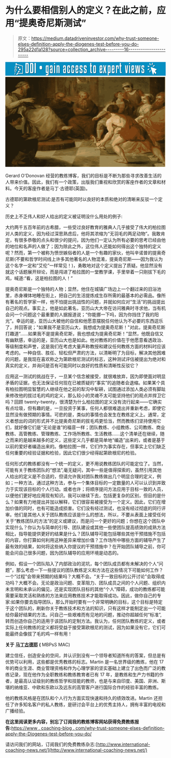 # 为什么要相信别人的定义？在此之前，应用“提奥奇尼斯测试”

> 原文：<https://medium.datadriveninvestor.com/why-trust-someone-elses-definition-apply-the-diogenes-test-before-you-do-295a22d1a128?source=collection_archive---------16----------------------->

[![](img/1e7bec8becfff8256dd1dbcd356172a8.png)](http://www.track.datadriveninvestor.com/1B9E)![](img/2fc6ee918b8b80149e2d773cf33a2530.png)

Gerard O'Donovan 经营的教练博客，我们的目标是不断为那些寻求改善生活的人带来价值。因此，我们有一个政策，出版我们重视和欣赏的客座作者的文章和材料。今天的客座作者是马丁·古德耶(英国)。

古德耶的第欧根尼测试:是否有可能同时以良好的本质和绝对的清晰来反驳一个定义？

历史上不乏伟人和好人给出的定义被证明没什么用处的例子:

大约两千五百年前的古希腊，一些受过良好教育的雅典人几乎接受了伟大的柏拉图对人类的定义，因为经过深思熟虑后，他将其浓缩为“无羽毛的两足动物”。我敢肯定，有很多恭敬的点头和很少的提问，因为他们一定认为所有必要的思考已经由他的地位和名声的人做了；因为除此之外，这位伟人还能如何得出这个独特的定义呢？然而，第一个被称为愤世嫉俗者的人是一个有趣的家伙，他叫辛诺普的提奥奇尼斯(不要和哲学时间线上许多其他著名的人物混淆，提奥奇尼斯——因为我认为这个名字一定和“艾伦”一样常见！)，勇敢地对这个定义提出了质疑。他显然没有就这个话题展开辩论，而是闯进了柏拉图的一堂教学课，手里举着一只刚拔下毛的鸡，喊道:“看，这是柏拉图的人！”

提奥奇尼斯是一个独特的人物；显然，他住在城镇广场边上一个翻过来的旧浴池里，赤身裸体地睡在街上，把自己的生活提炼成生存所需的最基本的必需品。像所有著名的哲学家一样，他不怕提出挑战性的问题，并就如何应对“生活”的挑战提出自己的观点。事实上，他是如此著名，亚历山大大帝在访问雅典时寻求他，当有机会问一个问题这个最重要的人据报道说；“你能挪一下吗，因为你挡住了我的阳光”。幸运的是，亚历山大被他的自信和他愿意摆脱任何他认为不必要的东西逗乐了，并回答说；"如果我不是亚历山大，我想成为提奥奇尼斯！"对此，提奥奇尼斯打趣道“……如果我不是提奥奇尼斯，我也想成为提奥奇尼斯！”显然，他既自信又有幽默感，幸运的是，亚历山大也是如此。他对教练的价值在于他愿意看透政治、等级制度和声誉，这是我们在考虑大量声称教授和建议任何教练方面的材料时应该考虑的。一种自信、胜任、轻松但严肃的方法，以清晰明了为目标，解决其他困难的问题，是我现在喜欢称之为第欧根尼测试的标志，这种测试评估被提出为绝对和真实的定义，并询问是否有可能同时以良好的性质和清晰性反驳它？

应用这一测试的挑战在于，一旦某个信念被接受，就很难放弃，因为即使面对明显矛盾的证据，也无法保证任何现在已被质疑的“事实”的追随者会退缩。如果某个具有柏拉图明显智慧的人继续在他之前的犁沟中犁耕，试图通过添加人类必须有脚趾来修改他的拔过毛的鸡的定义，那么较小的灵魂不太可能坚持他们的观点并捍卫它吗？回顾 twenty-twenty，很清楚为什么柏拉图的定义没有流行起来——它确实有点垃圾，但有趣的是，一旦投资于某事，任何人都很难退出并重新考虑，即使它显然没有做预期的事情。可悲的是，类似的事情也会发生在教练定义上。通常，定义者想出的词的形式并不比提奥奇尼斯的拔毛鸡更恰当，然而教练们坚持使用它们，就好像它们是“无论是谁”的福音一样；团队教练、小组教练、公司教练、商业教练、高管教练、管理教练、工作场所教练、生活教练……这个清单还在继续，随之而来的是越来越多的定义，这些定义几乎都是简单地“编造”出来的，或者是基于以前的爱好者编造出来的。像柏拉图一样，它们作为事实存在，但事实上它们缺乏任何重要的经验证据和检验，因此它们很少经得起第欧根尼的检验。

任何形式的教练都没有一个统一的定义，更不用说教练团队的可能定位了。当然，可能有关于教练团队的“想法”,毫无疑问，其中一些是值得探索的，虽然引用其他人给出的定义是不合适的，但请允许我对团队教练做出几个明显合理的定义，例如；一种方法，通过这种方法，参与一个集体目标的一定数量的人可以认识到并致力于实现该目标的个人行动。或者也许；将顺序提问方法应用于目标一致的人员，以便他们更好地应用现有知识。我可以继续下去，包括更复杂的区别，但目的是什么？如果有力地提出并加以解释，它们很容易被接受为一个定义。因此，它们在增加价值的同时，也有可能造成损害。它们没有经过测试，也没有经过彻底的同行评审。他们是其他人关于团队教练应该是什么的想法，所以，不要从表面上接受任何关于“教练团队的方法”的定义或建议，而是问一个更好的问题；你想在这个团队中实现什么？你认为与简单的引导、团队建设或其他一些使团队提高绩效的成熟方法相比，指导能提供更好的结果是什么？团队辅导可能包括哪些其他干预措施不包括的内容，你打算如何利用这种差异来增加价值？工作场所中哪些方面的辅导产生了最有效的结果，如何将这些纳入你提议的干预措施中？在开始团队辅导之前，你可能会问自己很多问题，因为团队辅导的应用环境是动态的。

例如，假设一个团队陷入了内部政治的泥坑，每个团队成员都有未解决的个人“问题”，那么考虑一下一些提议的团队教练定义和方法在这些情况下可能如何工作？一个“过程”会带来预期的结果吗？大概不会。“关于一致目标的公开讨论”会取得成功吗？大概不会。无论是政治问题、变革阻力、团队成员之间的个人问题、组织内未言明和未承认的偏见，还是实现团队目标的其他“个人”障碍，成功的教练都可能需要采取灵活和熟练的方法来应用教练技术才能取得成功。因此，做你自己的专家:如果你要去指导团队，那么开始时要有一个非常明确的目标，这个目标是特定于这个团队的，刷新你关于教练技术和方法的知识，只有这样才能制定出一个可能给你最好结果的方法。问自己一些艰难而有见地的问题，推动你超越任何“标准”,转而创造你自己的适用于该团队的定制方法。我认为，任何团队教练的定义，或者实际上任何教练的定义都将受益于接受第欧根尼的测试，因为如果没有它，它们可能最终会像拔了毛的鸡一样有用！

**关于** [**马丁古德耶**](http://www.martin.coach/) **(** MBPsS MAC)

建立信任，创造安全的空间，并认识到没有一个领导者知道所有的答案，但总是有优势可以利用，这些都是优秀教练的标志。Martin 是一名世界级的教练，他在 17 年的商业生涯、商业管理资格和作为心理学家的坚实基础上建立了出色而广泛的教练记录，现在他作为全职教练和教练教育者已有 17 年，是教练和生产力书籍的作者，是最高认证级别的教练哲学和技能的教师，也是与来自印度、美国、非洲、斯堪的纳维亚、中欧和东欧以及远东的高管客户进行国际合作的经验丰富的教练。

他的教练风格是在团队和个人行为方面实现快速和持久的绩效改进。Martin 还担任了许多知名客户的私人教练，是研讨会平台上的优秀主持人，拥有丰富的电视和广播经验。

**在这里阅读更多内容，别忘了订阅我的教练博客网站获得免费教练报告:**[https://www . coaching-blog . com/why-trust-someone-elses-definition-apply-the-Diogenes-test-before-you-do/](https://www.coaching-blog.com/why-trust-someone-elses-definition-apply-the-diogenes-test-before-you-do/)

请访问我们的网站，订阅我们的免费教练杂志:[http://www.international-coaching-news.net/](http://www.international-coaching-news.net/)